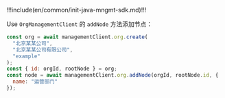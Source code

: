 !!!include(en/common/init-java-mngmt-sdk.md)!!!

Use `OrgManagementClient` 的 `addNode` 方法添加节点：

```javascript
const org = await managementClient.org.create(
  "北京某某公司",
  "北京某某公司有限公司",
  "example"
);
const { id: orgId, rootNode } = org;
const node = await managementClient.org.addNode(orgId, rootNode.id, {
  name: "运营部门"
});
```
